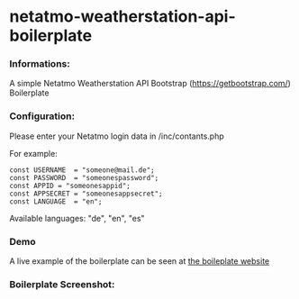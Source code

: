 # netatmo-weatherstation-api-boilerplate

### Informations:

A simple Netatmo Weatherstation API Bootstrap (https://getbootstrap.com/) Boilerplate 

### Configuration:

Please enter your Netatmo login data in /inc/contants.php

For example:

	const USERNAME	= "someone@mail.de";
	const PASSWORD	= "someonespassword";
	const APPID	= "someonesappid";
	const APPSECRET = "someonesappsecret";
	const LANGUAGE  = "en";

Available languages: "de", "en", "es"

### Demo

A live example of the boilerplate can be seen at [the boileplate website](http://station.cyberninja.de/na-api/Netatmo-api/) 

### Boilerplate Screenshot:


